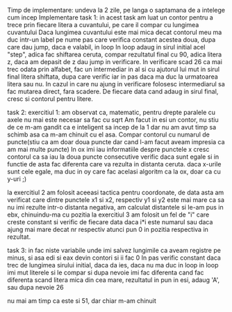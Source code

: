 Timp de implementare: undeva la 2 zile, pe langa o saptamana de a intelege cum incep
Implementare
task 1: in acest task am luat un contor pentru a trece prin fiecare litera a cuvantului, pe care il compar cu lungimea cuvantului
Daca lungimea cuvantului este mai mica decat contorul meu ma duc intr-un label pe nume pas care verifica constant acestea doua, dupa care dau jump, daca e valabil, in loop
In loop adaug in sirul initial acel "step", adica fac shiftarea ceruta, compar rezultatul final cu 90, adica litera z, daca am depasit de z dau jump in verificare.
In verificare scad 26 ca mai trec odata prin alfabet, fac un intermediar in al si cu ajutorul lui mut in sirul final litera shiftata, dupa care verific iar in pas daca ma duc la urmatoarea litera sau nu.
In cazul in care nu ajung in verificare folosesc intermediarul sa fac mutarea direct, fara scadere. De fiecare data cand adaug in sirul final, cresc si contorul pentru litere.

task 2:
exercitiul 1:  am observat ca, matematic, pentru drepte paralele cu axele nu mai este necesar sa fac cu sqrt
Am facut in esi un contor, nu stiu de ce m-am gandit ca e inteligent sa incep de la 1 dar nu am avut timp sa schimb asa ca m-am chinuit cu el asa.
Compar contorul cu numarul de puncte(stiu ca am doar doua puncte dar cand l-am facut aveam impresia ca am mai multe puncte) 
In ox imi iau informatiile despre punctele x cresc contorul ca sa iau la doua puncte consecutive
verific daca sunt egale si in functie de asta fac diferenta care va rezulta in distanta ceruta. daca x-urile sunt cele egale, ma duc in oy care fac acelasi algoritm ca la ox, doar ca cu y-uri ;)

la exercitiul 2 am folosit aceeasi tactica pentru coordonate, de data asta am verificat care dintre punctele x1 si x2, respectiv y1 si y2 este mai mare ca sa nu imi rezulte intr-o distanta negativa, am calculat distantele si le-am pus in ebx, chinuindu-ma cu pozitia
la exercitiul 3 am folosit un fel de "i" care creste constant si verific de fiecare data daca i*i este numarul sau daca ajung mai mare decat nr respectiv atunci pun 0 in pozitia respectiva in rezultat.

task 3:
in fac niste variabile unde imi salvez lungimile ca aveam registre pe minus, si asa edi si eax devin contori si ii fac 0
In pas verific constant daca trec de lungimea sirului initial, daca da ies, daca nu ma duc in loop
in loop imi mut literele si le compar si dupa nevoie imi fac diferenta
cand fac diferenta scand litera mica din cea mare, rezultatul in pun in esi, adaug 'A', sau dupa nevoie 26



nu mai am timp ca este si 51, dar chiar m-am chinuit
